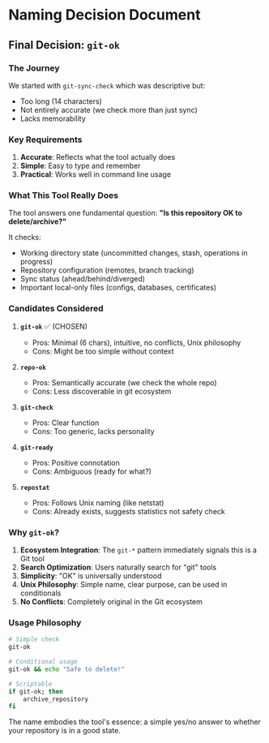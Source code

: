 # Naming Decision Document

## Final Decision: `git-ok`

### The Journey

We started with `git-sync-check` which was descriptive but:
- Too long (14 characters)
- Not entirely accurate (we check more than just sync)
- Lacks memorability

### Key Requirements

1. **Accurate**: Reflects what the tool actually does
2. **Simple**: Easy to type and remember  
3. **Practical**: Works well in command line usage

### What This Tool Really Does

The tool answers one fundamental question: **"Is this repository OK to delete/archive?"**

It checks:
- Working directory state (uncommitted changes, stash, operations in progress)
- Repository configuration (remotes, branch tracking)
- Sync status (ahead/behind/diverged)
- Important local-only files (configs, databases, certificates)

### Candidates Considered

1. **`git-ok`** ✅ (CHOSEN)
   - Pros: Minimal (6 chars), intuitive, no conflicts, Unix philosophy
   - Cons: Might be too simple without context

2. **`repo-ok`**
   - Pros: Semantically accurate (we check the whole repo)
   - Cons: Less discoverable in git ecosystem

3. **`git-check`**
   - Pros: Clear function
   - Cons: Too generic, lacks personality

4. **`git-ready`**
   - Pros: Positive connotation
   - Cons: Ambiguous (ready for what?)

5. **`repostat`**
   - Pros: Follows Unix naming (like netstat)
   - Cons: Already exists, suggests statistics not safety check

### Why `git-ok`?

1. **Ecosystem Integration**: The `git-*` pattern immediately signals this is a Git tool
2. **Search Optimization**: Users naturally search for "git" tools
3. **Simplicity**: "OK" is universally understood
4. **Unix Philosophy**: Simple name, clear purpose, can be used in conditionals
5. **No Conflicts**: Completely original in the Git ecosystem

### Usage Philosophy

```bash
# Simple check
git-ok

# Conditional usage  
git-ok && echo "Safe to delete!"

# Scriptable
if git-ok; then
    archive_repository
fi
```

The name embodies the tool's essence: a simple yes/no answer to whether your repository is in a good state.